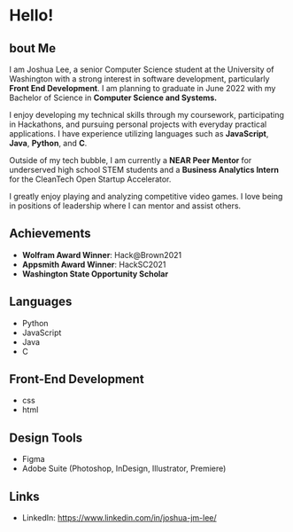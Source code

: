 # Hello!

## bout Me

I am Joshua Lee, a senior Computer Science student at the University of Washington with a strong interest in software development, particularly **Front End Development**. I am planning to graduate in June 2022 with my Bachelor of Science in **Computer Science and Systems.** 

I enjoy developing my technical skills through my coursework, participating in Hackathons, and pursuing personal projects with everyday practical applications. I have experience utilizing languages such as **JavaScript**, **Java**, **Python**, and **C**.

Outside of my tech bubble, I am currently a **NEAR Peer Mentor** for underserved high school STEM students and a **Business Analytics Intern** for the CleanTech Open Startup Accelerator.

I greatly enjoy playing and analyzing competitive video games. I love being in positions of leadership where I can mentor and assist others.

## Achievements

  - **Wolfram Award Winner**: Hack@Brown2021
  - **Appsmith Award Winner**: HackSC2021
  - **Washington State Opportunity Scholar**
  
## Languages

  - Python
  - JavaScript
  - Java
  - C

## Front-End Development

  - css
  - html
  
## Design Tools
  - Figma
  - Adobe Suite (Photoshop, InDesign, Illustrator, Premiere)

## Links

  - LinkedIn: https://www.linkedin.com/in/joshua-jm-lee/





